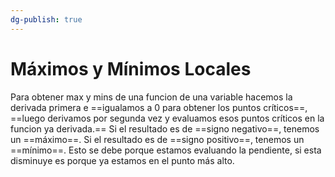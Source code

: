 ```yaml
---
dg-publish: true
---
```

# Máximos y Mínimos Locales
Para obtener max y mins de una funcion de una variable hacemos la derivada primera e ==igualamos a 0 para obtener los puntos críticos==, ==luego derivamos por segunda vez y evaluamos esos puntos críticos en la funcion ya derivada.== Si el resultado es de ==signo negativo==, tenemos un ==máximo==. Si el resultado es de ==signo positivo==, tenemos un ==mínimo==. Esto se debe porque estamos evaluando la pendiente, si esta disminuye es porque ya estamos en el punto más alto.
